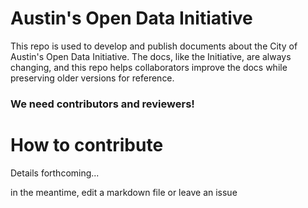 # Austin's Open Data Initiative

This repo is used to develop and publish documents about the City of Austin's Open Data Initiative. The docs, like the Initiative, are always changing, and this repo helps collaborators improve the docs while preserving older versions for reference.

### We need contributors and reviewers!

# How to contribute

Details forthcoming...

in the meantime, edit a markdown file or leave an issue
